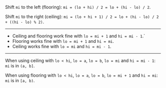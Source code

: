 Shift `mi` to the left (flooring): `mi = (lo + hi) / 2 = lo + (hi - lo) / 2`.

Shift `mi` to the right (ceiling): `mi = (lo + hi + 1) / 2 = lo + (hi - lo) / 2 + ((hi - lo) % 2)`.

---

- Ceiling and flooring work fine with `lo = mi + 1` and `hi = mi - 1`.`
- Flooring works fine with `lo = mi + 1` and `hi = mi`.
- Ceiling works fine with `lo = mi` and `hi = mi - 1`.

---

When using ceiling with `lo < hi`, `lo = a`, `lo = b`, `lo = mi` and `hi = mi - 1`: `mi` is in `(a, b]`.

When using flooring with `lo < hi`, `lo = a`, `lo = b`, `lo = mi + 1` and `hi = mi`: `mi` is in `[a, b)`.
